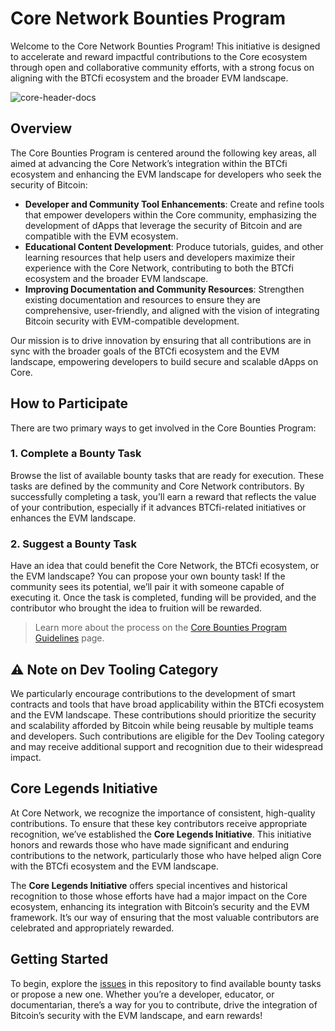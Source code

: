 # Core Network Bounties Program

Welcome to the Core Network Bounties Program! This initiative is designed to accelerate and reward impactful contributions to the Core ecosystem through open and collaborative community efforts, with a strong focus on aligning with the BTCfi ecosystem and the broader EVM landscape.

![core-header-docs](https://github.com/user-attachments/assets/160de55b-1732-4612-bb02-f7df8986881a)

## Overview

The Core Bounties Program is centered around the following key areas, all aimed at advancing the Core Network’s integration within the BTCfi ecosystem and enhancing the EVM landscape for developers who seek the security of Bitcoin:

- **Developer and Community Tool Enhancements**: Create and refine tools that empower developers within the Core community, emphasizing the development of dApps that leverage the security of Bitcoin and are compatible with the EVM ecosystem.
- **Educational Content Development**: Produce tutorials, guides, and other learning resources that help users and developers maximize their experience with the Core Network, contributing to both the BTCfi ecosystem and the broader EVM landscape.
- **Improving Documentation and Community Resources**: Strengthen existing documentation and resources to ensure they are comprehensive, user-friendly, and aligned with the vision of integrating Bitcoin security with EVM-compatible development.

Our mission is to drive innovation by ensuring that all contributions are in sync with the broader goals of the BTCfi ecosystem and the EVM landscape, empowering developers to build secure and scalable dApps on Core.

## How to Participate

There are two primary ways to get involved in the Core Bounties Program:

### 1. Complete a Bounty Task

Browse the list of available bounty tasks that are ready for execution. These tasks are defined by the community and Core Network contributors. By successfully completing a task, you’ll earn a reward that reflects the value of your contribution, especially if it advances BTCfi-related initiatives or enhances the EVM landscape.

### 2. Suggest a Bounty Task

Have an idea that could benefit the Core Network, the BTCfi ecosystem, or the EVM landscape? You can propose your own bounty task! If the community sees its potential, we’ll pair it with someone capable of executing it. Once the task is completed, funding will be provided, and the contributor who brought the idea to fruition will be rewarded.

> Learn more about the process on the [Core Bounties Program Guidelines](#) page.

## ⚠️ Note on Dev Tooling Category

We particularly encourage contributions to the development of smart contracts and tools that have broad applicability within the BTCfi ecosystem and the EVM landscape. These contributions should prioritize the security and scalability afforded by Bitcoin while being reusable by multiple teams and developers. Such contributions are eligible for the Dev Tooling category and may receive additional support and recognition due to their widespread impact.

## Core Legends Initiative

At Core Network, we recognize the importance of consistent, high-quality contributions. To ensure that these key contributors receive appropriate recognition, we’ve established the **Core Legends Initiative**. This initiative honors and rewards those who have made significant and enduring contributions to the network, particularly those who have helped align Core with the BTCfi ecosystem and the EVM landscape.

The **Core Legends Initiative** offers special incentives and historical recognition to those whose efforts have had a major impact on the Core ecosystem, enhancing its integration with Bitcoin’s security and the EVM framework. It’s our way of ensuring that the most valuable contributors are celebrated and appropriately rewarded.

## Getting Started

To begin, explore the [issues](#) in this repository to find available bounty tasks or propose a new one. Whether you’re a developer, educator, or documentarian, there’s a way for you to contribute, drive the integration of Bitcoin’s security with the EVM landscape, and earn rewards!
